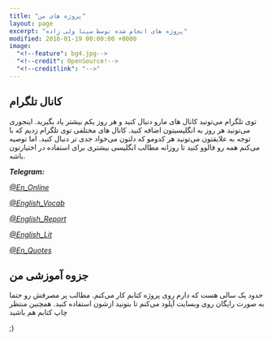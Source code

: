 ```yaml
---
title: "پروژه های من"
layout: page
excerpt: "پروژه های انجام شده توسط سینا ولی زاده"
modified: 2016-01-19 00:00:00 +0000
image:
  "<!--feature": bg4.jpg-->
  "<!--credit": OpenSource!-->
  "<!--creditlink": "-->"
---
```

## کانال تلگرام

توی تلگرام می‌تونید کانال های مارو دنبال کنید و هر روز یکم بیشتر یاد بگیرید. اینجوری می‌تونید هر روز به انگلیسیتون اضافه کنید. کانال های مختلفی توی تلگرام زدیم که با توجه به علایقتون می‌تونید هر کدومو که دلتون می‌خواد جدی تر دنبال کنید. اما توصیه می‌کنم همه رو فالوو کنید تا روزانه مطالب انگلیسی بیشتری برای استفاده در اختیارتون باشه.

**_Telegram:_**

[_@En_Online_](https://telegram.me/en_online)

[_@English_Vocab_](https://telegram.me/english_vocab)

[_@English_Report_](https://telegram.me/english_report)

[_@English_Lit_](https://telegram.me/english_lit)

[_@En_Quotes_](https://telegram.me/en_quotes)

## جزوه آموزشی من

حدود یک سالی هست که دارم روی پروژه کتابم کار می‌کنم. مطالب پر مصرفش رو حتما به صورت رایگان روی وبسایت آپلود می‌کنم تا بتونید ازشون استفاده کنید. همچنین منتظر چاپ کتابم هم باشید

;)